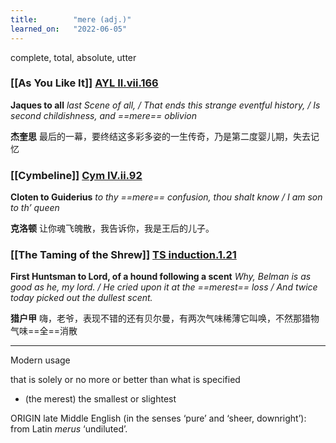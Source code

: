 ```yaml
---
title:        "mere (adj.)"
learned_on:   "2022-06-05"
---
```


complete, total, absolute, utter

### [[As You Like It]] [AYL II.vii.166](https://www.shakespeareswords.com/Public/Play.aspx?Act=2&Scene=7&WorkId=26#205996) 

**Jaques to all** *last Scene of all, / That ends this strange eventful history, / Is second childishness, and ==mere== oblivion*

**杰奎思** 最后的一幕，要终结这多彩多姿的一生传奇，乃是第二度婴儿期，失去记忆

### [[Cymbeline]] [Cym IV.ii.92](https://www.shakespeareswords.com/Public/Play.aspx?Act=4&Scene=2&WorkId=7#139603) 

**Cloten to Guiderius** *to thy ==mere== confusion, thou shalt know / I am son to th’ queen*

**克洛顿** 让你魂飞魄散，我告诉你，我是王后的儿子。

### [[The Taming of the Shrew]] [TS induction.1.21](https://www.shakespeareswords.com/Public/Play.aspx?Act=0&Scene=0&WorkId=24#197122) 

**First Huntsman to Lord, of a hound following a scent** *Why, Belman is as good as he, my lord. / He cried upon it at the ==merest== loss / And twice today picked out the dullest scent.*

**猎户甲** 嗨，老爷，表现不错的还有贝尔曼，有两次气味稀薄它叫唤，不然那猎物气味==全==消散

-----

Modern usage

that is solely or no more or better than what is specified

- (the merest) the smallest or slightest

ORIGIN late Middle English (in the senses ‘pure’ and ‘sheer, downright’): from Latin *merus* ‘undiluted’.

